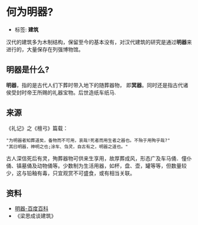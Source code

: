# 何为明器?

- 标签: **建筑**

汉代的建筑多为木制结构，保留至今的基本没有，对汉代建筑的研究是通过**明器**来进行的，大量保存在列强博物馆。

## 明器是什么?

**明器**，指的是古代人们下葬时带入地下的随葬器物， 即**冥器**。同时还是指古代诸侯受封时帝王所赐的礼器宝物。后世造纸车纸马.

## 来源

《礼记》之《檀弓》篇载：

```
"为明器者知葬道矣，备物而不可用，哀哉!死者而用生者之器也。不殆于用殉乎哉?"
"其曰明器，神明之也;涂车、刍灵，自古有之，明器之道也。"
```

古人深信死后有灵，殉葬器物可供来生享用，故厚葬成风，形态广及车马俑．僮仆俑、镇墓俑及动物俑等。少数制为生活用器，如杯，盘、壶，罐等等，但数量较少，这与铅釉有毒，只宜观赏不可盛食，或有相当关联。


## 资料

- [明器-百度百科](http://baike.baidu.com/link?url=NdYvQmTjxEA4b4cfN2ZegvGX-4gwElPB1mzKviJmP25_XxwEqGWokrCIP9Fv5I4bsWq8FKxJu5JG-EIF4OLK2K)
- 《梁思成谈建筑》